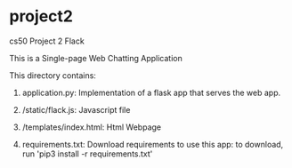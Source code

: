 # project2
cs50 Project 2 Flack

This is a Single-page Web Chatting Application


This directory contains:

1. application.py: 				Implementation of a flask app that serves the web app.

2. /static/flack.js: 			Javascript file

3. /templates/index.html:		 Html Webpage

4. requirements.txt:			Download requirements to use this app: to download, run 'pip3 install -r requirements.txt'
